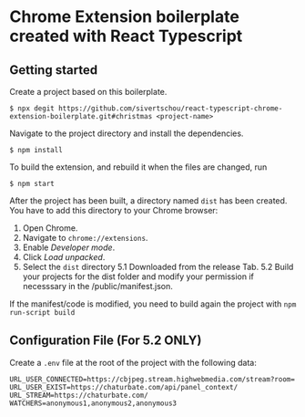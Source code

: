 # Chrome Extension boilerplate created with React Typescript

## Getting started

Create a project based on this boilerplate.

```
$ npx degit https://github.com/sivertschou/react-typescript-chrome-extension-boilerplate.git#christmas <project-name>
```

Navigate to the project directory and install the dependencies.

```
$ npm install
```

To build the extension, and rebuild it when the files are changed, run

```
$ npm start
```

After the project has been built, a directory named `dist` has been created. You have to add this directory to your Chrome browser:

1. Open Chrome.
2. Navigate to `chrome://extensions`.
3. Enable _Developer mode_.
4. Click _Load unpacked_.
5. Select the `dist` directory
  5.1 Downloaded from the release Tab.
  5.2 Build your projects for the dist folder and modify your permission if necesssary in the /public/manifest.json.


If the manifest/code is modified, you need to build again the project with `npm run-script build`

Configuration File (For 5.2 **ONLY**)
-------------------------

Create a `.env` file at the root of the project with the following data:
```
URL_USER_CONNECTED=https://cbjpeg.stream.highwebmedia.com/stream?room=
URL_USER_EXIST=https://chaturbate.com/api/panel_context/
URL_STREAM=https://chaturbate.com/
WATCHERS=anonymous1,anonymous2,anonymous3
```
